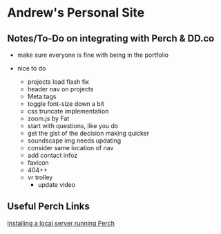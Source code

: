 # Andrew's Personal Site

## Notes/To-Do on integrating with Perch & DD.co
- make sure everyone is fine with being in the portfolio

- nice to do
   - projects load flash fix
   - header nav on projects
   - Meta:tags
   - toggle font-size down a bit
   - css truncate implementation
   - zoom.js by Fat
   - start with questions, like you do
   - get the gist of the decision making quicker
   - soundscape img needs updating
   - consider same location of nav
   - add contact infoz
   - favicon
   - 404++
   - vr trolley
      - update video

## Useful Perch Links
[Installing a local server running Perch](https://solutions.grabaperch.com/development/installing-a-local-server-with-xampp)
